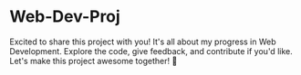 # Web-Dev-Proj
Excited to share this project with you! It's all about my progress in Web Development. Explore the code, give feedback, and contribute if you'd like. Let's make this project awesome together! 🌟
